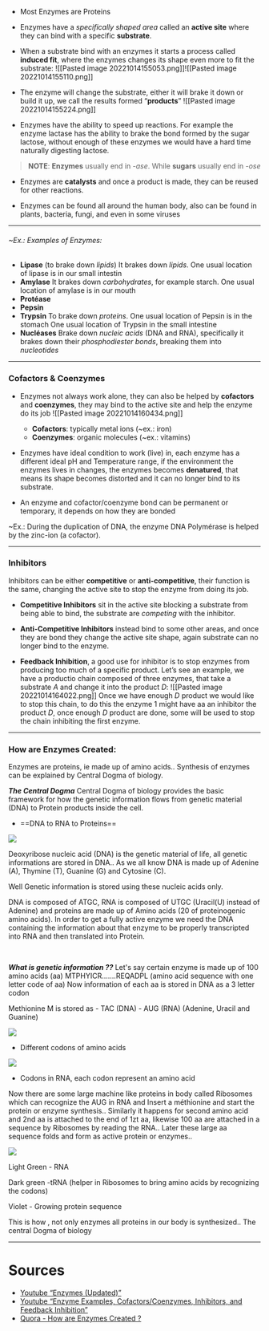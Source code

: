 - Most Enzymes are Proteins

- Enzymes have a *specifically shaped area* called an **active site** where they can bind with a specific **substrate**.

- When a substrate bind with an enzymes it starts a process called **induced fit**, where the enzymes changes its shape even more to fit the substrate: ![[Pasted image 20221014155053.png]]![[Pasted image 20221014155110.png]]

- The enzyme will change the substrate, either it will brake it down or build it up, we call the results formed “**products**” ![[Pasted image 20221014155224.png]]

- Enzymes have the ability to speed up reactions.
For example the enzyme lactase has the ability to brake the bond formed by the sugar lactose, without enough of these enzymes we would have a hard time naturally digesting lactose.
> **NOTE**:
>**Enzymes** usually end in *-ase*.
>While **sugars** usually end in *-ose*

- Enzymes are **catalysts** and once a product is made, they can be reused for other reactions.

- Enzymes can be found all around the human body, also can be found in plants, bacteria, fungi, and even in some viruses

---
###### ~Ex.: Examples of Enzymes:
- **Lipase** (to brake down *lipids*)
	It brakes down *lipids*.
	One usual location of lipase is in our small intestin
- **Amylase** 
	It brakes down *carbohydrates*, for example starch.
	One usual location of amylase is in our mouth
- **Protéase**
- **Pepsin**
- **Trypsin**
	To brake down *proteins*.
	One usual location of Pepsin is in the stomach
	One usual location of Trypsin in the small intestine
- **Nucléases**
Brake down *nucleic acids* (DNA and RNA), specifically it brakes down their *phosphodiester bonds*, breaking them into *nucleotides*

---
### Cofactors & Coenzymes
- Enzymes not always work alone, they can also be helped by **cofactors** and **coenzymes**, they may bind to the active site and help the enzyme do its job ![[Pasted image 20221014160434.png]]
	- **Cofactors**: typically metal ions (~ex.: iron)
	- **Coenzymes**: organic molecules (~ex.: vitamins)

- Enzymes have ideal condition to work (live) in, each enzyme has a different ideal pH and Temperature range, if the environment the enzymes lives in changes, the enzymes becomes **denatured**, that means its shape becomes distorted and it can no longer bind to its substrate.

- An enzyme and cofactor/coenzyme bond can be permanent or temporary, it depends on how they are bonded

~Ex.: During the duplication of DNA, the enzyme DNA Polymérase is helped by the zinc-ion (a cofactor).

---
### Inhibitors
Inhibitors can be either **competitive** or **anti-competitive**, their function is the same, changing the active site to stop the enzyme from doing its job.

- **Competitive Inhibitors** sit in the active site blocking a substrate from being able to bind, the substrate are *competing* with the inhibitor.

- **Anti-Competitive Inhibitors** instead bind to some other areas, and once they are bond they change the active site shape, again substrate can no longer bind to the enzyme.

- **Feedback Inhibition**, a good use for inhibitor is to stop enzymes from producing too much of a specific product.
Let’s see an example, we have a productio chain composed of three enzymes, that take a substrate *A* and change it into the product *D*:
![[Pasted image 20221014164022.png]]
Once we have enough *D* product we would like to stop this chain, to do this the enzyme 1 might have aa an inhibitor the product *D*, once enough *D* product are done, some will be used to stop the chain inhibiting the first enzyme.

---
### How are Enzymes Created:
Enzymes are proteins, ie made up of amino acids.. Synthesis of enzymes can be explained by Central Dogma of biology.

***The Central Dogma***
Central Dogma of biology provides the basic framework for how the genetic information flows from genetic material (DNA) to Protein products inside the cell.

- ==DNA to RNA to Proteins==

![](https://qph.cf2.quoracdn.net/main-qimg-326ecc07f1396c1800e7b9c87edaab24.webp)


Deoxyribose nucleic acid (DNA) is the genetic material of life, all genetic informations are stored in DNA.. As we all know DNA is made up of Adenine (A), Thymine (T), Guanine (G) and Cytosine (C).

Well Genetic information is stored using these nucleic acids only.

DNA is composed of ATGC, RNA is composed of UTGC (Uracil(U) instead of Adenine) and proteins are made up of Amino acids (20 of proteinogenic amino acids).
In order to get a fully active enzyme we need the DNA containing the information about that enzyme to be properly transcripted into RNA and then translated into Protein.

<br>

***What is genetic information ??***
Let's say certain enzyme is made up of 100 amino acids 
(aa) MTPHYICR…….REQADPL (amino acid sequence with one letter code of aa) 
Now information of each aa is stored in DNA as a 3 letter codon

Methionine M is stored as - TAC (DNA) - AUG (RNA) (Adenine, Uracil and Guanine)

![](https://qph.cf2.quoracdn.net/main-qimg-13a9b9d45ca0b277559a458747e4c80d.webp)

-   Different codons of amino acids 

![](https://qph.cf2.quoracdn.net/main-qimg-e60a0a8e133a7d46501bb1dad4030396.webp)

-   Codons in RNA, each codon represent an amino acid 

Now there are some large machine like proteins in body called Ribosomes which can recognize the AUG in RNA and Insert a méthionine and start the protein or enzyme synthesis.. Similarly it happens for second amino acid and 2nd aa is attached to the end of 1zt aa, likewise 100 aa are attached in a sequence by Ribosomes by reading the RNA.. Later these large aa sequence folds and form as active protein or enzymes..

![](https://qph.cf2.quoracdn.net/main-qimg-47eb9d5b8b1e0af0eeb0b42cb99cb50a.webp)

Light Green - RNA

Dark green -tRNA (helper in Ribosomes to bring amino acids by recognizing the codons)

Violet - Growing protein sequence

This is how , not only enzymes all proteins in our body is synthesized.. The central Dogma of biology

---
# Sources
- [Youtube “Enzymes (Updated)”](https://www.youtube.com/watch?v=qgVFkRn8f10)
- [Youtube “Enzyme Examples, Cofactors/Coenzymes, Inhibitors, and Feedback Inhibition”](https://www.youtube.com/watch?v=6EDBlowVST0)
- [Quora - How are Enzymes Created ?](https://www.quora.com/Why-are-enzymes-continuously-produced-in-the-body#:~:text=Enzymes%20are%20proteins,inside%20the%20cell..)



